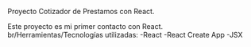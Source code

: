 Proyecto Cotizador de Prestamos con React.

Este proyecto es mi primer contacto con React. 
br/Herramientas/Tecnologías utilizadas:
-React
-React Create App
-JSX
